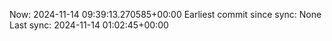 Now: 2024-11-14 09:39:13.270585+00:00 Earliest commit since sync: None Last sync: 2024-11-14 01:02:45+00:00

